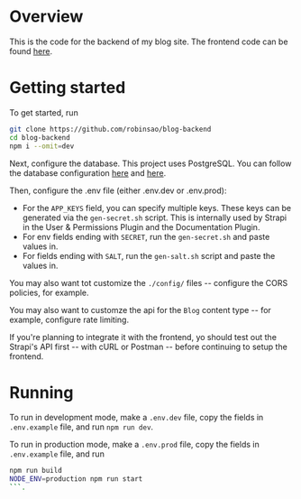 # Overview

This is the code for the backend of my blog site. The frontend code can be found [here](https://github.com/robinsao/blog-frontend).

# Getting started

To get started, run

```sh
git clone https://github.com/robinsao/blog-backend
cd blog-backend
npm i --omit=dev
```

Next, configure the database. This project uses PostgreSQL. You can follow the database configuration [here](https://docs.strapi.io/cms/configurations/database) and [here](https://docs.strapi.io/cms/configurations/database#postgresql).

Then, configure the .env file (either .env.dev or .env.prod):
- For the `APP_KEYS` field, you can specify multiple keys. These keys can be generated via the `gen-secret.sh` script. This is internally used by Strapi in the User & Permissions Plugin and the Documentation Plugin.
- For env fields ending with `SECRET`, run the `gen-secret.sh` and paste values in.
- For fields ending with `SALT`, run the `gen-salt.sh` script and paste the values in.

You may also want tot customize the `./config/` files -- configure the CORS policies, for example.

You may also want to customze the api for the `Blog` content type -- for example, configure rate limiting.

If you're planning to integrate it with the frontend, yo should test out the Strapi's API first -- with cURL or Postman -- before continuing to setup the frontend.

# Running

To run in development mode, make a `.env.dev` file, copy the fields in `.env.example` file, and run `npm run dev`.

To run in production mode, make a `.env.prod` file, copy the fields in `.env.example` file, and run 
```sh
npm run build
NODE_ENV=production npm run start
```.
